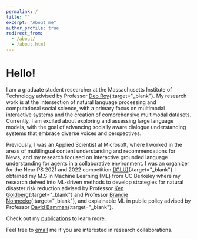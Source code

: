 ```yaml
---
permalink: /
title: ""
excerpt: "About me"
author_profile: true
redirect_from: 
  - /about/
  - /about.html
---
```




Hello!
======
I am a graduate student researcher at the Massachusetts Institute of Technology advised by Professor [Deb Roy](https://www.media.mit.edu/people/dkroy/overview/){:target="_blank"}. My research work is at the intersection of natural language processing and computational social science, with a primary focus on multimodal interactive systems and the creation of comprehensive multimodal datasets. Currently, I am excited about exploring and assessing large language models, with the goal of advancing socially aware dialogue understanding systems that embrace diverse voices and perspectives. 

Previously, I was an Applied Scientist at Microsoft, where I worked in the areas of multilingual content understanding and recommendations for News, and my research focused on interactive grounded language understanding for agents in a collaborative environment. I was an organizer for the NeurIPS 2021 and 2022 competition [(IGLU)](https://www.iglu-contest.net/){:target="_blank"}. I obtained my M.S in Machine Learning (ML) from UC Berkeley where my research delved into ML-driven methods to develop strategies for natural disaster risk reduction advised by Professor [Ken Goldberg](https://www2.eecs.berkeley.edu/Faculty/Homepages/goldberg.html){:target="_blank"} and Professor [Brandie Nonnecke](https://nonnecke.com/){:target="_blank"}, and explainable ML in public policy advised by Professor [David Bamman](https://people.ischool.berkeley.edu/~dbamman/){:target="_blank"}.

Check out my [publications](https://shresh02.github.io/publications/) to learn more.

Feel free to [email](mailto:shresmoh@mit.edu) me if you are interested in research collaborations.

<!--
a Applied Scientist at Microsoft working at the intersection of Natural Language Processing, Deep Learning and Embodied AI. Within these broad areas, I am especially keen on exploring research directions which can lead to interactive systems that can communicate with humans (and other computational systems) using natural language and multi-modal inputs to enhance their decision-making capabilities under uncertainties. 
I am in the core organizing team for the NeurIPS 2021 and 2022 competition on Interactive Grounded Language Understanding in a Collaborative Environment [(IGLU)](https://www.iglu-contest.net/) competition. The goal of this competition is to build embodied agents that learn to solve a task while provided with grounded natural language instructions.

Announcements
------

* Dec 2022: [Paper](https://arxiv.org/pdf/2211.06552.pdf) on Collecting Interactive Multi-modal Datasets for Grounded Language Understanding accepted to NeurIPS 2022 [InterNLP](https://internlp.github.io/) workshop! 


* Jun 2022: [Paper](https://arxiv.org/pdf/2206.00142.pdf) on [IGLU](https://www.iglu-contest.net/) Gridworld Environment for Embodied Dialog Agents accepted to CVPR 2022 [Embodied AI](https://embodied-ai.org/) workshop!
-->
